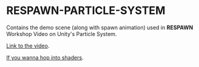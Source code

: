 # RESPAWN-PARTICLE-SYSTEM
 
Contains the demo scene (along with spawn animation) used in __RESPAWN__ Workshop Video on Unity's Particle System.

[Link to the video](https://www.youtube.com/watch?v=Jhtr4IweXJE).

[If you wanna hop into shaders](https://github.com/Aryan-Satpathy/Shaders-Sandbox).
